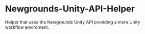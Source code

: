# Newgrounds-Unity-API-Helper
Helper that uses the Newgrounds Unity API providing a more Unity workflow enviroment.
